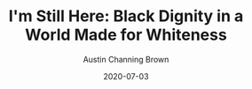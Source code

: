 ---
title: "I'm Still Here: Black Dignity in a World Made for Whiteness"
author: "Austin Channing Brown"
isbn: "1524760854"
isbn13: "9781524760854"
rating: "4"
publisher: "Convergent Books"
pages: "185"
publishYear: "2018"
read: "2020"
goodreads_id: "35883430"
language: "en"
date: "2020-07-03"
---